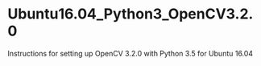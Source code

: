 # Ubuntu16.04_Python3_OpenCV3.2.0
Instructions for setting up OpenCV 3.2.0 with Python 3.5 for Ubuntu 16.04
